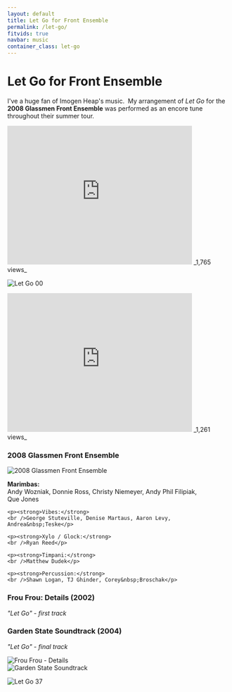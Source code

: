 ```yaml
---
layout: default
title: Let Go for Front Ensemble
permalink: /let-go/
fitvids: true
navbar: music
container_class: let-go
---
```

# Let Go for Front&nbsp;Ensemble
<div class="lead">
    <p>
        I've a huge fan of Imogen Heap's music.&nbsp; My arrangement of <em>Let Go</em> for
        the <strong>2008 Glassmen Front&nbsp;Ensemble</strong> was performed as an encore tune
        throughout their summer&nbsp;tour.
    </p>
</div>

<iframe width="420" height="315" src="https://www.youtube.com/embed/POQTj_0n1So"
    frameborder="0" allowfullscreen>
</iframe>
_1,765 views_

![Let Go 00](../assets/let-go/frou-frou-let-go-00.png)

<iframe width="420" height="315" src="https://www.youtube.com/embed/jj4roqr0Zok"
    frameborder="0" allowfullscreen>
</iframe>
_1,261 views_

<br>

### 2008 Glassmen Front Ensemble
![2008 Glassmen Front Ensemble](../assets/img/glassmen-pit-2008.jpg)

<!-- #TODO: convert to semantic and styled markup -->
<!-- bulleted list? -->
<div class="members">
    <p><strong>Marimbas:</strong>
    <br />Andy Wozniak, Donnie Ross, Christy Niemeyer, Andy Phil Filipiak, Que&nbsp;Jones</p>

    <p><strong>Vibes:</strong>
    <br />George Stuteville, Denise Martaus, Aaron Levy, Andrea&nbsp;Teske</p>

    <p><strong>Xylo / Glock:</strong>
    <br />Ryan Reed</p>

    <p><strong>Timpani:</strong>
    <br />Matthew Dudek</p>

    <p><strong>Percussion:</strong>
    <br />Shawn Logan, TJ Ghinder, Corey&nbsp;Broschak</p>
<div>

<div class="row">
    <div class="col-xs-6">
        <h3>Frou Frou: Details&nbsp;(2002)</h3>
        <p><em>"Let Go" - first track</em></p>
    </div>
    <div class="col-xs-6">
        <h3>Garden State Soundtrack&nbsp;(2004)</h3>
        <p><em>"Let Go" - final track</em></p>
    </div>
</div>
<div class="row">
    <div class="col-xs-6">
        <img src="../assets/let-go/frou-frou300.jpg" alt="Frou Frou - Details">
    </div>
    <div class="col-xs-6">
        <img src="../assets/let-go/garden-state300.jpg" alt="Garden State Soundtrack">
    </div>
</div>

<p><img src="../assets/let-go/frou-frou-let-go-37.png" alt="Let Go 37" /></p>

<!-- #TODO: display number of video views -->
<!-- fetch via YouTube API and generate dynamically via JavaScript -->

<!-- #IDEA: order of two videos? alternate / random? -->
